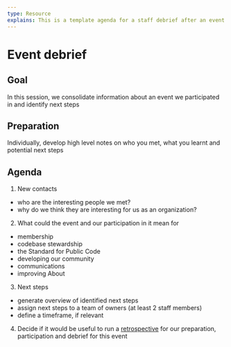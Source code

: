```yaml
---
type: Resource
explains: This is a template agenda for a staff debrief after an event
---
```


# Event debrief

## Goal

In this session, we consolidate information about an event we participated in and identify next steps

## Preparation 

Individually, develop high level notes on who you met, what you learnt and potential next steps

## Agenda

1) New contacts
* who are the interesting people we met?
* why do we think they are interesting for us as an organization?

2) What could the event and our participation in it mean for
* membership
* codebase stewardship
* the Standard for Public Code
* developing our community
* communications
* improving About

3) Next steps
* generate overview of identified next steps 
* assign next steps to a team of owners (at least 2 staff members)
* define a timeframe, if relevant

4) Decide if it would be useful to run a [retrospective](retrospective-agenda.md) for our preparation, participation and debrief for this event
